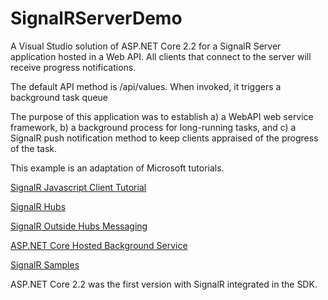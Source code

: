 # SignalRServerDemo

A Visual Studio solution of ASP.NET Core 2.2 for a SignalR Server application hosted in a Web API. All clients that connect to the server will receive progress notifications.

The default API method is /api/values. When invoked, it triggers a background task queue

The purpose of this application was to establish a) a WebAPI web service framework, b) a background process for long-running tasks, and c) a SignalR push notification method to keep clients appraised of the progress of the task.

This example is an adaptation of Microsoft tutorials.

[SignalR Javascript Client Tutorial](https://docs.microsoft.com/en-us/aspnet/core/signalr/javascript-client?view=aspnetcore-2.2)

[SignalR Hubs](https://docs.microsoft.com/en-us/aspnet/core/signalr/hubs?view=aspnetcore-2.2)

[SignalR Outside Hubs Messaging](https://docs.microsoft.com/en-us/aspnet/core/signalr/hubcontext?view=aspnetcore-2.2)

[ASP.NET Core Hosted Background Service](https://docs.microsoft.com/en-us/aspnet/core/fundamentals/host/hosted-services?view=aspnetcore-2.2&tabs=visual-studio)

[SignalR Samples](https://github.com/aspnet/SignalR-samples)

ASP.NET Core 2.2 was the first version with SignalR integrated in the SDK.